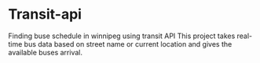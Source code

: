 # Transit-api
Finding buse schedule in winnipeg using transit API
This project takes real-time bus data based on street name or current location and gives the available buses arrival.
